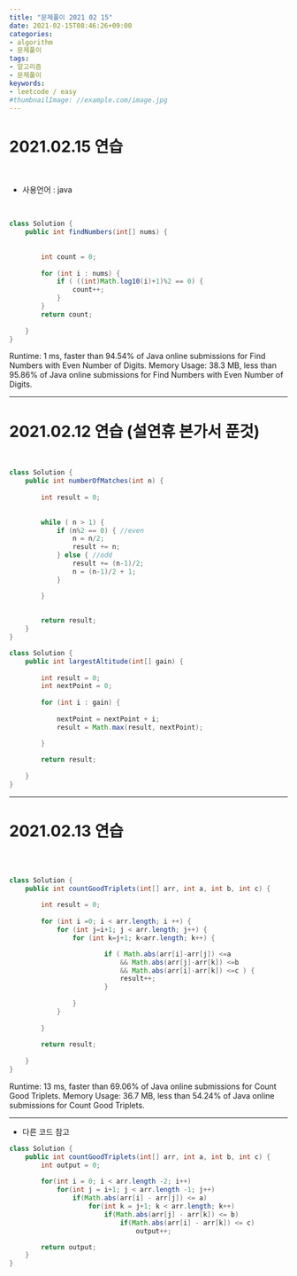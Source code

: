 ```yaml
---
title: "문제풀이 2021 02 15"
date: 2021-02-15T08:46:26+09:00
categories:
- algorithm
- 문제풀이
tags:
- 알고리즘
- 문제풀이
keywords:
- leetcode / easy
#thumbnailImage: //example.com/image.jpg
---
```


<!--more-->
# 2021.02.15 연습

&nbsp;

- 사용언어 : java

&nbsp;


```java
class Solution {
    public int findNumbers(int[] nums) {
        
        
        int count = 0;
        
        for (int i : nums) {
            if ( ((int)Math.log10(i)+1)%2 == 0) {
                count++;
            }
        }
        return count;
        
    }
}

```

Runtime: 1 ms, faster than 94.54% of Java online submissions for Find Numbers with Even Number of Digits.
Memory Usage: 38.3 MB, less than 95.86% of Java online submissions for Find Numbers with Even Number of Digits.


-----

# 2021.02.12 연습 (설연휴 본가서 푼것)

&nbsp;

```java
class Solution {
    public int numberOfMatches(int n) {
        
        int result = 0;
        
        
        while ( n > 1) {
            if (n%2 == 0) { //even
                n = n/2;
                result += n;
            } else { //odd
                result += (n-1)/2;
                n = (n-1)/2 + 1;
            }

        }
        
        
        return result;
    }
}
```


```java
class Solution {
    public int largestAltitude(int[] gain) {
        
        int result = 0;
        int nextPoint = 0;
        
        for (int i : gain) {
            
            nextPoint = nextPoint + i;
            result = Math.max(result, nextPoint);

        }
        
        return result;
        
    }
}
```

-----

# 2021.02.13 연습

&nbsp;


```java

class Solution {
    public int countGoodTriplets(int[] arr, int a, int b, int c) {
        
        int result = 0;
        
        for (int i =0; i < arr.length; i ++) {
            for (int j=i+1; j < arr.length; j++) {
                for (int k=j+1; k<arr.length; k++) {  

                        if ( Math.abs(arr[i]-arr[j]) <=a 
                            && Math.abs(arr[j]-arr[k]) <=b 
                            && Math.abs(arr[i]-arr[k]) <=c ) {
                            result++;
                        }
                   
                }
            }
            
        }
        
        return result;
        
    }
}
```
Runtime: 13 ms, faster than 69.06% of Java online submissions for Count Good Triplets.
Memory Usage: 36.7 MB, less than 54.24% of Java online submissions for Count Good Triplets.


-----

- 다른 코드 참고
```java
class Solution {
    public int countGoodTriplets(int[] arr, int a, int b, int c) {
        int output = 0;
        
        for(int i = 0; i < arr.length -2; i++)
            for(int j = i+1; j < arr.length -1; j++)
                if(Math.abs(arr[i] - arr[j]) <= a)
                    for(int k = j+1; k < arr.length; k++)
                        if(Math.abs(arr[j] - arr[k]) <= b)
                            if(Math.abs(arr[i] - arr[k]) <= c)
                                output++;

        return output;
    }
}

```